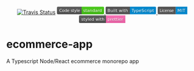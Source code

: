 <p align="center">
  <a href="https://travis-ci.com/belyas/ecommerce-app"><img alt="Travis Status" src="https://travis-ci.com/belyas/ecommerce-app.svg?branch=master&label=travis&maxAge=43200"></a> 
  <a href="http://standardjs.com">
    <svg xmlns="http://www.w3.org/2000/svg" xmlns:xlink="http://www.w3.org/1999/xlink" width="124" height="20"><linearGradient id="b" x2="0" y2="100%"><stop offset="0" stop-color="#bbb" stop-opacity=".1"/><stop offset="1" stop-opacity=".1"/></linearGradient><clipPath id="a"><rect width="124" height="20" rx="3" fill="#fff"/></clipPath><g clip-path="url(#a)"><path fill="#555" d="M0 0h65v20H0z"/><path fill="#4c1" d="M65 0h59v20H65z"/><path fill="url(#b)" d="M0 0h124v20H0z"/></g><g fill="#fff" text-anchor="middle" font-family="DejaVu Sans,Verdana,Geneva,sans-serif" font-size="110"> <text x="335" y="150" fill="#010101" fill-opacity=".3" transform="scale(.1)" textLength="550">Code style</text><text x="335" y="140" transform="scale(.1)" textLength="550">Code style</text><text x="935" y="150" fill="#010101" fill-opacity=".3" transform="scale(.1)" textLength="490">standard</text><text x="935" y="140" transform="scale(.1)" textLength="490">standard</text></g>
    </svg>
  </a>

  <a href="http://www.typescriptlang.org">
    <svg xmlns="http://www.w3.org/2000/svg" width="132.9" height="20" viewBox="0 0 1329 200">
      <linearGradient id="a" x2="0" y2="100%">
        <stop offset="0" stop-opacity=".1" stop-color="#EEE"/>
        <stop offset="1" stop-opacity=".1"/>
      </linearGradient>
      <mask id="m"><rect width="1329" height="200" rx="30" fill="#FFF"/></mask>
      <g mask="url(#m)">
        <rect width="640" height="200" fill="#555"/>
        <rect width="689" height="200" fill="#08C" x="640"/>
        <rect width="1329" height="200" fill="url(#a)"/>
      </g>
      <g fill="#fff" text-anchor="start" font-family="Verdana,DejaVu Sans,sans-serif" font-size="110">
        <text x="60" y="148" textLength="540" fill="#000" opacity="0.25">Built with</text>
        <text x="50" y="138" textLength="540">Built with</text>
        <text x="695" y="148" textLength="589" fill="#000" opacity="0.25">TypeScript</text>
        <text x="685" y="138" textLength="589">TypeScript</text>
      </g>
    </svg>
  </a>

  <a href="#">
    <svg xmlns="http://www.w3.org/2000/svg" width="78.3" height="20" viewBox="0 0 783 200">
      <linearGradient id="a" x2="0" y2="100%">
        <stop offset="0" stop-opacity=".1" stop-color="#EEE"/>
        <stop offset="1" stop-opacity=".1"/>
      </linearGradient>
      <mask id="m"><rect width="783" height="200" rx="30" fill="#FFF"/></mask>
      <g mask="url(#m)">
        <rect width="476" height="200" fill="#555"/>
        <rect width="307" height="200" fill="#08C" x="476"/>
        <rect width="783" height="200" fill="url(#a)"/>
      </g>
      <g fill="#fff" text-anchor="start" font-family="Verdana,DejaVu Sans,sans-serif" font-size="110">
        <text x="60" y="148" textLength="376" fill="#000" opacity="0.25">License</text>
        <text x="50" y="138" textLength="376">License</text>
        <text x="531" y="148" textLength="207" fill="#000" opacity="0.25">MIT</text>
        <text x="521" y="138" textLength="207">MIT</text>
      </g>
    </svg>
  </a>

  <a href="#">
    <svg xmlns="http://www.w3.org/2000/svg" xmlns:xlink="http://www.w3.org/1999/xlink" width="122" height="20"><linearGradient id="b" x2="0" y2="100%"><stop offset="0" stop-color="#bbb" stop-opacity=".1"/><stop offset="1" stop-opacity=".1"/></linearGradient><clipPath id="a"><rect width="122" height="20" rx="3" fill="#fff"/></clipPath><g clip-path="url(#a)"><path fill="#555" d="M0 0h71v20H0z"/><path fill="#ff69b4" d="M71 0h51v20H71z"/><path fill="url(#b)" d="M0 0h122v20H0z"/></g><g fill="#fff" text-anchor="middle" font-family="DejaVu Sans,Verdana,Geneva,sans-serif" font-size="110"> <text x="365" y="150" fill="#010101" fill-opacity=".3" transform="scale(.1)" textLength="610">styled with</text><text x="365" y="140" transform="scale(.1)" textLength="610">styled with</text><text x="955" y="150" fill="#010101" fill-opacity=".3" transform="scale(.1)" textLength="410">prettier</text><text x="955" y="140" transform="scale(.1)" textLength="410">prettier</text></g> </svg>
  </a>
</p>

# ecommerce-app

A Typescript Node/React ecommerce monorepo app
